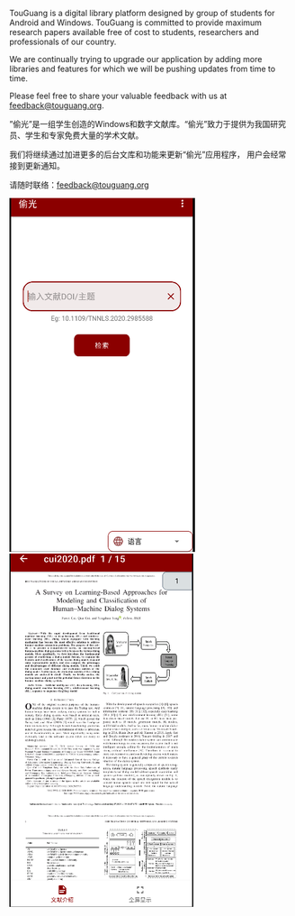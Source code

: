 TouGuang is a digital library platform designed by group of students for Android and Windows. TouGuang is committed to provide maximum research papers available free of cost to students, researchers and professionals of our country.

We are continually trying to upgrade our application by adding more libraries and features for which we will be pushing updates from time to time.

Please feel free to share your valuable feedback with us at feedback@touguang.org.


”偷光”是一组学生创造的Windows和数字文献库。“偷光”致力于提供为我国研究员、学生和专家免费大量的学术文献。

我们将继续通过加进更多的后台文库和功能来更新“偷光”应用程序， 用户会经常接到更新通知。

请随时联络：feedback@touguang.org











![Screenshot](https://raw.githubusercontent.com/touguang/guang/main/apk1.PNG)
![Screenshot](https://raw.githubusercontent.com/touguang/guang/main/apk2.PNG)


